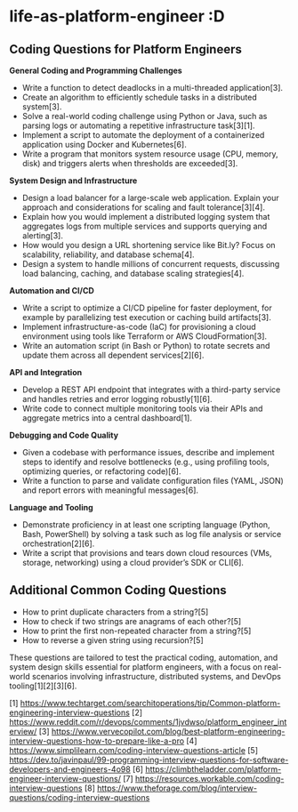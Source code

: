 # life-as-platform-engineer :D

## Coding Questions for Platform Engineers

**General Coding and Programming Challenges**

- Write a function to detect deadlocks in a multi-threaded application[3].
- Create an algorithm to efficiently schedule tasks in a distributed system[3].
- Solve a real-world coding challenge using Python or Java, such as parsing logs or automating a repetitive infrastructure task[3][1].
- Implement a script to automate the deployment of a containerized application using Docker and Kubernetes[6].
- Write a program that monitors system resource usage (CPU, memory, disk) and triggers alerts when thresholds are exceeded[3].

**System Design and Infrastructure**

- Design a load balancer for a large-scale web application. Explain your approach and considerations for scaling and fault tolerance[3][4].
- Explain how you would implement a distributed logging system that aggregates logs from multiple services and supports querying and alerting[3].
- How would you design a URL shortening service like Bit.ly? Focus on scalability, reliability, and database schema[4].
- Design a system to handle millions of concurrent requests, discussing load balancing, caching, and database scaling strategies[4].

**Automation and CI/CD**

- Write a script to optimize a CI/CD pipeline for faster deployment, for example by parallelizing test execution or caching build artifacts[3].
- Implement infrastructure-as-code (IaC) for provisioning a cloud environment using tools like Terraform or AWS CloudFormation[3].
- Write an automation script (in Bash or Python) to rotate secrets and update them across all dependent services[2][6].

**API and Integration**

- Develop a REST API endpoint that integrates with a third-party service and handles retries and error logging robustly[1][6].
- Write code to connect multiple monitoring tools via their APIs and aggregate metrics into a central dashboard[1].

**Debugging and Code Quality**

- Given a codebase with performance issues, describe and implement steps to identify and resolve bottlenecks (e.g., using profiling tools, optimizing queries, or refactoring code)[6].
- Write a function to parse and validate configuration files (YAML, JSON) and report errors with meaningful messages[6].

**Language and Tooling**

- Demonstrate proficiency in at least one scripting language (Python, Bash, PowerShell) by solving a task such as log file analysis or service orchestration[2][6].
- Write a script that provisions and tears down cloud resources (VMs, storage, networking) using a cloud provider’s SDK or CLI[6].

## Additional Common Coding Questions

- How to print duplicate characters from a string?[5]
- How to check if two strings are anagrams of each other?[5]
- How to print the first non-repeated character from a string?[5]
- How to reverse a given string using recursion?[5]

These questions are tailored to test the practical coding, automation, and system design skills essential for platform engineers, with a focus on real-world scenarios involving infrastructure, distributed systems, and DevOps tooling[1][2][3][6].

[1] https://www.techtarget.com/searchitoperations/tip/Common-platform-engineering-interview-questions
[2] https://www.reddit.com/r/devops/comments/1jvdwso/platform_engineer_interview/
[3] https://www.vervecopilot.com/blog/best-platform-engineering-interview-questions-how-to-prepare-like-a-pro
[4] https://www.simplilearn.com/coding-interview-questions-article
[5] https://dev.to/javinpaul/99-programming-interview-questions-for-software-developers-and-engineers-4o98
[6] https://climbtheladder.com/platform-engineer-interview-questions/
[7] https://resources.workable.com/coding-interview-questions
[8] https://www.theforage.com/blog/interview-questions/coding-interview-questions
